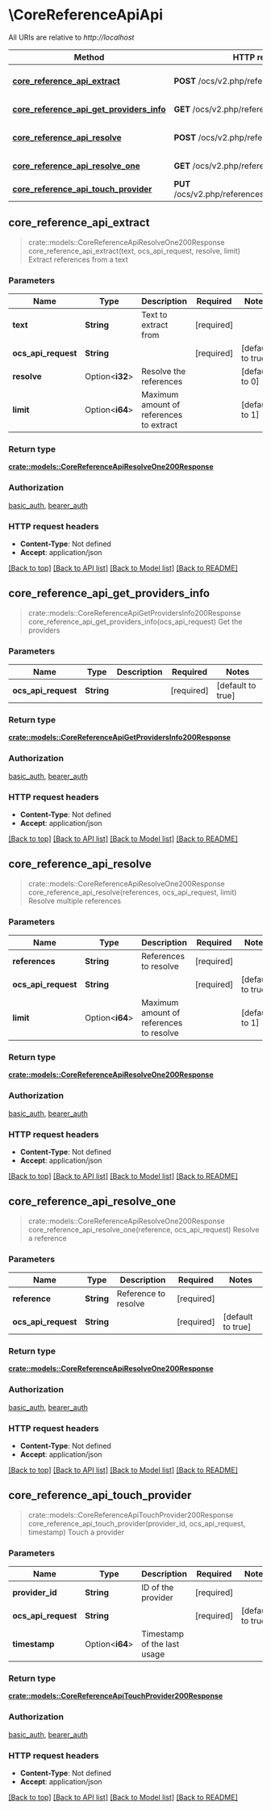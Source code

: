 # \CoreReferenceApiApi

All URIs are relative to *http://localhost*

Method | HTTP request | Description
------------- | ------------- | -------------
[**core_reference_api_extract**](CoreReferenceApiApi.md#core_reference_api_extract) | **POST** /ocs/v2.php/references/extract | Extract references from a text
[**core_reference_api_get_providers_info**](CoreReferenceApiApi.md#core_reference_api_get_providers_info) | **GET** /ocs/v2.php/references/providers | Get the providers
[**core_reference_api_resolve**](CoreReferenceApiApi.md#core_reference_api_resolve) | **POST** /ocs/v2.php/references/resolve | Resolve multiple references
[**core_reference_api_resolve_one**](CoreReferenceApiApi.md#core_reference_api_resolve_one) | **GET** /ocs/v2.php/references/resolve | Resolve a reference
[**core_reference_api_touch_provider**](CoreReferenceApiApi.md#core_reference_api_touch_provider) | **PUT** /ocs/v2.php/references/provider/{providerId} | Touch a provider



## core_reference_api_extract

> crate::models::CoreReferenceApiResolveOne200Response core_reference_api_extract(text, ocs_api_request, resolve, limit)
Extract references from a text

### Parameters


Name | Type | Description  | Required | Notes
------------- | ------------- | ------------- | ------------- | -------------
**text** | **String** | Text to extract from | [required] |
**ocs_api_request** | **String** |  | [required] |[default to true]
**resolve** | Option<**i32**> | Resolve the references |  |[default to 0]
**limit** | Option<**i64**> | Maximum amount of references to extract |  |[default to 1]

### Return type

[**crate::models::CoreReferenceApiResolveOne200Response**](core_reference_api_resolve_one_200_response.md)

### Authorization

[basic_auth](../README.md#basic_auth), [bearer_auth](../README.md#bearer_auth)

### HTTP request headers

- **Content-Type**: Not defined
- **Accept**: application/json

[[Back to top]](#) [[Back to API list]](../README.md#documentation-for-api-endpoints) [[Back to Model list]](../README.md#documentation-for-models) [[Back to README]](../README.md)


## core_reference_api_get_providers_info

> crate::models::CoreReferenceApiGetProvidersInfo200Response core_reference_api_get_providers_info(ocs_api_request)
Get the providers

### Parameters


Name | Type | Description  | Required | Notes
------------- | ------------- | ------------- | ------------- | -------------
**ocs_api_request** | **String** |  | [required] |[default to true]

### Return type

[**crate::models::CoreReferenceApiGetProvidersInfo200Response**](core_reference_api_get_providers_info_200_response.md)

### Authorization

[basic_auth](../README.md#basic_auth), [bearer_auth](../README.md#bearer_auth)

### HTTP request headers

- **Content-Type**: Not defined
- **Accept**: application/json

[[Back to top]](#) [[Back to API list]](../README.md#documentation-for-api-endpoints) [[Back to Model list]](../README.md#documentation-for-models) [[Back to README]](../README.md)


## core_reference_api_resolve

> crate::models::CoreReferenceApiResolveOne200Response core_reference_api_resolve(references, ocs_api_request, limit)
Resolve multiple references

### Parameters


Name | Type | Description  | Required | Notes
------------- | ------------- | ------------- | ------------- | -------------
**references** | **String** | References to resolve | [required] |
**ocs_api_request** | **String** |  | [required] |[default to true]
**limit** | Option<**i64**> | Maximum amount of references to resolve |  |[default to 1]

### Return type

[**crate::models::CoreReferenceApiResolveOne200Response**](core_reference_api_resolve_one_200_response.md)

### Authorization

[basic_auth](../README.md#basic_auth), [bearer_auth](../README.md#bearer_auth)

### HTTP request headers

- **Content-Type**: Not defined
- **Accept**: application/json

[[Back to top]](#) [[Back to API list]](../README.md#documentation-for-api-endpoints) [[Back to Model list]](../README.md#documentation-for-models) [[Back to README]](../README.md)


## core_reference_api_resolve_one

> crate::models::CoreReferenceApiResolveOne200Response core_reference_api_resolve_one(reference, ocs_api_request)
Resolve a reference

### Parameters


Name | Type | Description  | Required | Notes
------------- | ------------- | ------------- | ------------- | -------------
**reference** | **String** | Reference to resolve | [required] |
**ocs_api_request** | **String** |  | [required] |[default to true]

### Return type

[**crate::models::CoreReferenceApiResolveOne200Response**](core_reference_api_resolve_one_200_response.md)

### Authorization

[basic_auth](../README.md#basic_auth), [bearer_auth](../README.md#bearer_auth)

### HTTP request headers

- **Content-Type**: Not defined
- **Accept**: application/json

[[Back to top]](#) [[Back to API list]](../README.md#documentation-for-api-endpoints) [[Back to Model list]](../README.md#documentation-for-models) [[Back to README]](../README.md)


## core_reference_api_touch_provider

> crate::models::CoreReferenceApiTouchProvider200Response core_reference_api_touch_provider(provider_id, ocs_api_request, timestamp)
Touch a provider

### Parameters


Name | Type | Description  | Required | Notes
------------- | ------------- | ------------- | ------------- | -------------
**provider_id** | **String** | ID of the provider | [required] |
**ocs_api_request** | **String** |  | [required] |[default to true]
**timestamp** | Option<**i64**> | Timestamp of the last usage |  |

### Return type

[**crate::models::CoreReferenceApiTouchProvider200Response**](core_reference_api_touch_provider_200_response.md)

### Authorization

[basic_auth](../README.md#basic_auth), [bearer_auth](../README.md#bearer_auth)

### HTTP request headers

- **Content-Type**: Not defined
- **Accept**: application/json

[[Back to top]](#) [[Back to API list]](../README.md#documentation-for-api-endpoints) [[Back to Model list]](../README.md#documentation-for-models) [[Back to README]](../README.md)

